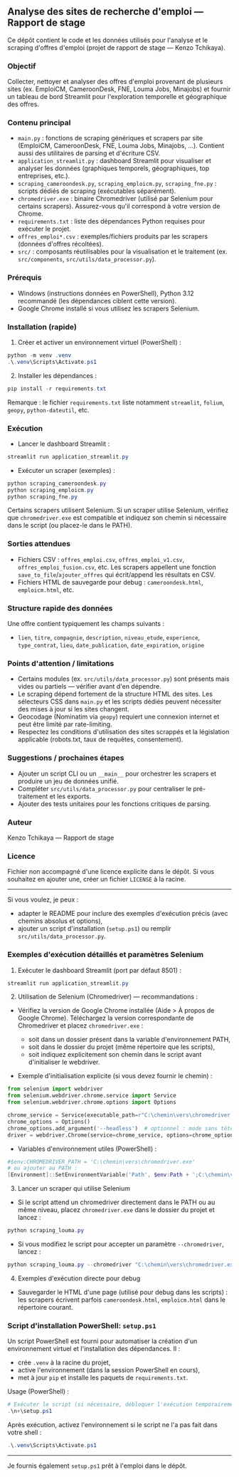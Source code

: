 ## Analyse des sites de recherche d'emploi — Rapport de stage

Ce dépôt contient le code et les données utilisés pour l'analyse et le scraping d'offres d'emploi (projet de rapport de stage — Kenzo Tchikaya).

### Objectif

Collecter, nettoyer et analyser des offres d'emploi provenant de plusieurs sites (ex. EmploiCM, CameroonDesk, FNE, Louma Jobs, Minajobs) et fournir un tableau de bord Streamlit pour l'exploration temporelle et géographique des offres.

### Contenu principal

- `main.py` : fonctions de scraping génériques et scrapers par site (EmploiCM, CameroonDesk, FNE, Louma Jobs, Minajobs, ...). Contient aussi des utilitaires de parsing et d'écriture CSV.
- `application_streamlit.py` : dashboard Streamlit pour visualiser et analyser les données (graphiques temporels, géographiques, top entreprises, etc.).
- `scraping_cameroondesk.py`, `scraping_emploicm.py`, `scraping_fne.py` : scripts dédiés de scraping (exécutables séparément).
- `chromedriver.exe` : binaire Chromedriver (utilisé par Selenium pour certains scrapers). Assurez-vous qu'il correspond à votre version de Chrome.
- `requirements.txt` : liste des dépendances Python requises pour exécuter le projet.
- `offres_emploi*.csv` : exemples/fichiers produits par les scrapers (données d'offres récoltées).
- `src/` : composants réutilisables pour la visualisation et le traitement (ex. `src/components`, `src/utils/data_processor.py`).

### Prérequis

- Windows (instructions données en PowerShell), Python 3.12 recommandé (les dépendances ciblent cette version).
- Google Chrome installé si vous utilisez les scrapers Selenium.

### Installation (rapide)

1. Créer et activer un environnement virtuel (PowerShell) :

```powershell
python -m venv .venv
.\.venv\Scripts\Activate.ps1
```

2. Installer les dépendances :

```powershell
pip install -r requirements.txt
```

Remarque : le fichier `requirements.txt` liste notamment `streamlit`, `folium`, `geopy`, `python-dateutil`, etc.

### Exécution

- Lancer le dashboard Streamlit :

```powershell
streamlit run application_streamlit.py
```

- Exécuter un scraper (exemples) :

```powershell
python scraping_cameroondesk.py
python scraping_emploicm.py
python scraping_fne.py
```

Certains scrapers utilisent Selenium. Si un scraper utilise Selenium, vérifiez que `chromedriver.exe` est compatible et indiquez son chemin si nécessaire dans le script (ou placez-le dans le PATH).

### Sorties attendues

- Fichiers CSV : `offres_emploi.csv`, `offres_emploi_v1.csv`, `offres_emploi_fusion.csv`, etc. Les scrapers appellent une fonction `save_to_file`/`ajouter_offres` qui écrit/append les résultats en CSV.
- Fichiers HTML de sauvegarde pour debug : `cameroondesk.html`, `emploicm.html`, etc.

### Structure rapide des données

Une offre contient typiquement les champs suivants :

- `lien`, `titre`, `compagnie`, `description`, `niveau_etude`, `experience`, `type_contrat`, `lieu`, `date_publication`, `date_expiration`, `origine`

### Points d'attention / limitations

- Certains modules (ex. `src/utils/data_processor.py`) sont présents mais vides ou partiels — vérifier avant d'en dépendre.
- Le scraping dépend fortement de la structure HTML des sites. Les sélecteurs CSS dans `main.py` et les scripts dédiés peuvent nécessiter des mises à jour si les sites changent.
- Geocodage (Nominatim via `geopy`) requiert une connexion internet et peut être limité par rate-limiting.
- Respectez les conditions d'utilisation des sites scrappés et la législation applicable (robots.txt, taux de requêtes, consentement).

### Suggestions / prochaines étapes

- Ajouter un script CLI ou un `__main__` pour orchestrer les scrapers et produire un jeu de données unifié.
- Compléter `src/utils/data_processor.py` pour centraliser le pré-traitement et les exports.
- Ajouter des tests unitaires pour les fonctions critiques de parsing.

### Auteur

Kenzo Tchikaya — Rapport de stage

### Licence

Fichier non accompagné d'une licence explicite dans le dépôt. Si vous souhaitez en ajouter une, créer un fichier `LICENSE` à la racine.

---

Si vous voulez, je peux :
- adapter le README pour inclure des exemples d'exécution précis (avec chemins absolus et options),
- ajouter un script d'installation (`setup.ps1`) ou remplir `src/utils/data_processor.py`.

### Exemples d'exécution détaillés et paramètres Selenium

1) Exécuter le dashboard Streamlit (port par défaut 8501) :

```powershell
streamlit run application_streamlit.py
```

2) Utilisation de Selenium (Chromedriver) — recommandations :

- Vérifiez la version de Google Chrome installée (Aide > À propos de Google Chrome). Téléchargez la version correspondante de Chromedriver et placez `chromedriver.exe` :
	- soit dans un dossier présent dans la variable d'environnement PATH,
	- soit dans le dossier du projet (même répertoire que les scripts),
	- soit indiquez explicitement son chemin dans le script avant d'initialiser le webdriver.

- Exemple d'initialisation explicite (si vous devez fournir le chemin) :

```python
from selenium import webdriver
from selenium.webdriver.chrome.service import Service
from selenium.webdriver.chrome.options import Options

chrome_service = Service(executable_path=r"C:\chemin\vers\chromedriver.exe")
chrome_options = Options()
chrome_options.add_argument('--headless')  # optionnel : mode sans tête
driver = webdriver.Chrome(service=chrome_service, options=chrome_options)
```

- Variables d'environnement utiles (PowerShell) :

```powershell
#$env:CHROMEDRIVER_PATH = 'C:\chemin\vers\chromedriver.exe'
# ou ajouter au PATH :
[Environment]::SetEnvironmentVariable('Path', $env:Path + ';C:\chemin\vers', 'User')
```

3) Lancer un scraper qui utilise Selenium

- Si le script attend un chromedriver directement dans le PATH ou au même niveau, placez `chromedriver.exe` dans le dossier du projet et lancez :

```powershell
python scraping_louma.py
```

- Si vous modifiez le script pour accepter un paramètre `--chromedriver`, lancez :

```powershell
python scraping_louma.py --chromedriver "C:\chemin\vers\chromedriver.exe"
```

4) Exemples d'exécution directe pour debug

- Sauvegarder le HTML d'une page (utilisé pour debug dans les scripts) : les scrapers écrivent parfois `cameroondesk.html`, `emploicm.html` dans le répertoire courant.

### Script d'installation PowerShell: `setup.ps1`

Un script PowerShell est fourni pour automatiser la création d'un environnement virtuel et l'installation des dépendances. Il :

- crée `.venv` à la racine du projet,
- active l'environnement (dans la session PowerShell en cours),
- met à jour `pip` et installe les paquets de `requirements.txt`.

Usage (PowerShell) :

```powershell
# Exécuter le script (si nécessaire, débloquer l'exécution temporairement)
.\n+\setup.ps1
```

Après exécution, activez l'environnement si le script ne l'a pas fait dans votre shell :

```powershell
.\.venv\Scripts\Activate.ps1
```

---

Je fournis également `setup.ps1` prêt à l'emploi dans le dépôt.
